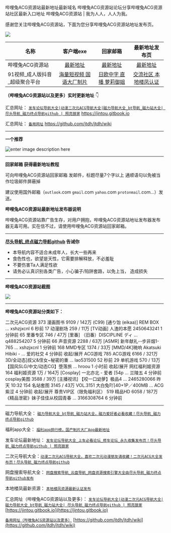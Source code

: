 哔哩兔ACG资源站最新地址最新域名  哔哩兔ACG资源站论坛分享哔哩兔ACG资源站社区最新入口地址
哔哩兔ACG资源站 | 我为人人，人人为我。  

感谢您关注哔哩兔ACG资源站，下面为您分享哔哩兔ACG资源站地址发布页。

![](https://user-images.githubusercontent.com/99425739/157355106-f6543c82-5931-4a12-9196-e69ae0604382.jpg)



| 名称                           |                         客户端exe                         |                         回家邮箱                          |                      最新地址发布页                       |
| ------------------------------ | :-------------------------------------------------------: | :-------------------------------------------------------: | :-------------------------------------------------------: |
| 哔哩兔ACG资源站                | [最新地址](http://biliacg220.xyz:8998/forum.php?x=720132) | [最新地址](http://biliacg220.xyz:8998/forum.php?x=720132) | [最新地址](http://biliacg220.xyz:8998/forum.php?x=720132) |
| 91视频_成人版抖音_超级聚合平台 |    [海量短视频 国语大厂制片](https://v.hallo365.top/)     |     [日欧中字 直播 萝莉御姐](https://v.hallo365.top/)     |     [交流社区 本地楼凤认证](https://v.hallo365.top/)      |



**（哔哩兔ACG资源站以及更多）实时更新地址** 👇

汇总网址： [`发车论坛导航大全|动漫二次元ACG导航大全|磁力导航大全_bt导航_磁力站大全| 尽头导航_磁力终点导航github | 照亮狼家`](https://jintou.gitbook.io)  https://jintou.gitbook.io  

汇总网址： [`备用网址`](https://github.com/jtdh/jtdh/wiki/)  https://github.com/jtdh/jtdh/wiki

***

**一个推荐**

![enter image description here](https://img68.pixhost.to/images/22/264638732_91-app.jpg)

***

**回家邮箱 获得最新地址教程**

可向哔哩兔ACG资源站回家邮箱 发邮件，标题尽量7个字以上 通顺语句以免被当作垃圾邮件屏蔽掉

 建议使用国外邮箱（`outlook`.com `gmail`.com `yahoo`.com `protonmail`.com...）发送。


**哔哩兔ACG资源站最新地址发布器说明**

 哔哩兔ACG资源站靠广告生存，对用户拥抱，哔哩兔ACG资源站地址发布器发布器无毒可用。实在信不过，请使用哔哩兔ACG资源站回家邮箱。


***

**[尽头导航_终点磁力导航github](https://jintou.gitbook.io/) 告诫你**

  - 本导航内容不适合未成年人，长大一些再来
   - 食色性也，欲望是天性，它需要排解释放，不必羞耻 
   - 不要伤害Ta人满足性欲 
   - 请务必认真识别各类广告，小心骗子/陷阱套路，以免上当， 造成损失


***

**哔哩兔ACG资源站截图**

![](https://user-images.githubusercontent.com/99425739/157355546-ebecd19f-d438-407d-a8df-56a4ec289ecb.jpg)

***

**哔哩兔ACG资源站分类如下：**

二次元ACG资源 373 漫画图书 9109 / 142万 (C99) [通り饴 (eikaa)] REM BOX ... xshzjxcnl 6 秒前 17 动漫剧场 259 / 11万 [TV动画] 人渣的本愿 2450643241 1 分钟前 65 里番专区 746 / 47万 [里番] （旧番）DISCIPLINE ディ ... q488254207 5 分钟前 66 声音资源 2288 / 63万 [ASMR] 新年献礼--步非烟1-765 ... xshzjxcnl 1 分钟前 168 MMD专区 1374 / 33万 [MMD/4K]暁响 Akatsuki Hibiki - ... 爱的社交 4 分钟前 收起/展开 ACG游戏 785 ACG游戏 6166 / 321万 3D/全动态]叔父&侄女~秘密的重 ... lao531500 52 秒前 29 单机游戏 570 / 13万 【国风SLG/中文/动态CG】堕落旅 ... hroou 1 小时前 收起/展开 网红福利姬资源 164 福利姬资源 1万 / 164万 [Cosplay] 一北亦北 - 爱者 [54p ... 兰陵五 4 分钟前 cosplay美图 3588 / 39万 [主播视讯] 【咬一口幼萝】极品4 ... 2465280066 昨天 10:32 154 名站套图 3145 / 43万 VOL.3151 大白兔吖[40+1P／400MB ... ACG紫涩 4 分钟前 收起/展开 尊贵VIP区（限免福利区） 519 精品HD 6058 / 187万 《精品泄密》妹子佳佳从校园青春 ... 3166308764 6 分钟前

***

磁力导航大全： [`磁力导航大全_bt导航_磁力站大全，磁力爱好者必看收藏！尽头导航_磁力终点导航github`](https://github.com/jtdh/cili/wiki)

 福利app大全： [`福利app排行榜，国产制片大厂App最新地址`](https://github.com/jtdh/app/wiki)

发车论坛最新地址： [`发车论坛导航大全_上车必看论坛_修车论坛_永久收集发布页！尽头导航_磁力终点导航github | 照亮狼家`](https://github.com/jtdh/luntan/wiki)

 二次元导航大全：[`动漫二次元ACG导航大全，喜欢二次元动漫朋友请收藏！二次元ACG大全发布页！尽头导航_磁力终点导航github`](https://github.com/jtdh/dongman/wiki)

网盘搜索导航大全： [`网盘搜索导航_云盘导航_网盘资源搜索引擎大全由尽头导航_磁力终点导航github发布`](https://github.com/jtdh/wangpan/wiki)

本地楼凤最新资源： [`本地楼凤资源最新认证发布`](https://github.com/jtdh/loufeng/wiki)

汇总网址（哔哩兔ACG资源站以及更多）： [`发车论坛导航大全|动漫二次元ACG导航大全|磁力导航大全_bt导航_磁力站大全| 尽头导航_磁力终点导航github | 照亮狼家`](https://jintou.gitbook.io/)  [https://jintou.gitbook.io](https://jintou.gitbook.io)

[`备用网址（哔哩兔ACG资源站以及更多）`](https://github.com/jtdh/jtdh/wiki)  [https://github.com/jtdh/jtdh/wiki](https://github.com/jtdh/jtdh/wiki)
